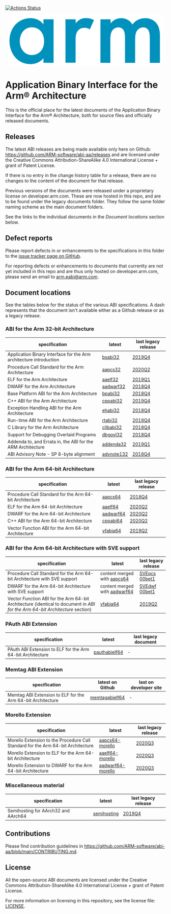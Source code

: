 [![Actions Status](https://github.com/ARM-software/abi-aa/workflows/CI/badge.svg)](https://github.com/ARM-software/abi-aa/actions)

<div align="center">
   <img src="Arm_logo_blue_RGB.svg" />
</div>

# Application Binary Interface for the Arm®  Architecture

This is the official place for the latest documents of the Application Binary
Interface for the Arm® Architecture, both for source files and officially
released documents.


## Releases

The latest ABI releases are being made available only here on Github:
https://github.com/ARM-software/abi-aa/releases and are licensed under the
Creative Commons Attribution-ShareAlike 4.0 International License + grant of
Patent License.

If there is no entry in the change history table for a release, there are no
changes to the content of the document for that release.

Previous versions of the documents were released under a proprietary license on
developer.arm.com. These are now hosted in this repo, and are to be found under
the legacy documents folder. They follow the same folder naming scheme as the
main document folders.

See the links to the individual documents in the *Document locations* section below.


## Defect reports

Please report defects in or enhancements to the specifications in this folder to
the [issue tracker page on
GitHub](https://github.com/ARM-software/abi-aa/issues).

For reporting defects or enhancements to documents that currenlty are not yet
included in this repo and are thus only hosted on developer.arm.com, please send
an email to arm.eabi@arm.com.


## Document locations

See the tables below for the status of the various ABI specifications. A dash represents that the document isn't available either as a Github release or as a legacy release.

### ABI for the Arm 32-bit Architecture

specification                                                      | latest                                  | last legacy release
---                                                                | ---                                     | ---
Application Binary Interface for the Arm architecture introduction | [bsabi32](bsabi32/bsabi32.rst)          | [2019Q4](legacy-documents/bsabi32/ihi0036_D/ihi0036D_bsabi.pdf)
Procedure Call Standard for the Arm Architecture                   | [aapcs32](aapcs32/aapcs32.rst)          | [2020Q2](legacy-documents/aapcs32/ihi0042_J/IHI0042J_2020Q2_aapcs32.pdf)
ELF for the Arm Architecture                                       | [aaelf32](aaelf32/aaelf32.rst)          | [2019Q1](legacy-documents/aaelf32/ihi0044_H/IHI0044G_aaelf.pdf)
DWARF for the Arm Architecture                                     | [aadwarf32](aadwarf32/aadwarf32.rst)    | [2018Q4](legacy-documents/aadwarf32/ihi0040_C/IHI0040C_aadwarf.html)
Base Platform ABI for the Arm Architecture                         | [bpabi32](bpabi32/bpabi32.rst)          | [2018Q4](legacy-documents/bpabi32/ihi0037_D/IHI0037D_bpabi.html)
C++ ABI for the Arm Architecture                                   | [cppabi32](cppabi32/cppabi32.rst)       | [2019Q4](legacy-documents/cppabi32/ihi0041_G/IHI0041G_cppabi32.pdf)
Exception Handling ABI for the Arm Architecture                    | [ehabi32](ehabi32/ehabi32.rst)          | [2018Q4](legacy-documents/ehabi32/ihi0038_C/IHI0038B_ehabi.html)
Run-time ABI for the Arm Architecture                              | [rtabi32](rtabi32/rtabi32.rst)          | [2018Q4](legacy-documents/rtabi32/ihi0043_E/IHI0043D_rtabi.html)
C Library for the Arm Architecture                                 | [clibabi32](clibabi32/clibabi32.rst)    | [2018Q4](legacy-documents/oclibabi32/ihi0039_E/IHI0039E_clibabi.html)
Support for Debugging Overlaid Programs                            | [dbgovl32](dbgovl32/dbgovl32.rst)       | [2018Q4](https://developer.arm.com/documentation/ihi0049/latest)
Addenda to, and Errata in, the ABI for the ARM Architecture        | [addenda32](addenda32/addenda32.rst)    | [2019Q1](legacy-documents/addenda32/ihi0045_H/IHI0045H_ABI_addenda.html)
ABI Advisory Note - SP 8-byte alignment                            | [advnote132](advnote132/advnote132.rst) | [2018Q4](legacy-documents/advnote132/ihi0046_C/IHI0046C_ABI_Advisory_1.html)


### ABI for the Arm 64-bit Architecture

specification                                                      | latest                               | last legacy release
---                                                                | ---                                  | ---
Procedure Call Standard for the Arm 64-bit Architecture            | [aapcs64](aapcs64/aapcs64.rst)       | [2018Q4](legacy-documents/aapcs64/ihi0055_D/IHI0055D_aapcs64.html)
ELF for the Arm 64-bit Architecture                                | [aaelf64](aaelf64/aaelf64.rst)       | [2020Q2](legacy-documents/aaelf64/ihi0056_G/IHI0056G_2020Q2_aaelf64.pdf)
DWARF for the Arm 64-bit Architecture                              | [aadwarf64](aadwarf64/aadwarf64.rst) | [2020Q2](legacy-documents/aadwarf64/ihi0057_E/IHI0057_E_2020Q2_aadwarf64.pdf)
C++ ABI for the Arm 64-bit Architecture                            | [cppabi64](cppabi64/cppabi64.rst)    | [2020Q2](legacy-documents/cppabi64/ihi0059_E/IHI0059E_2020Q2_cppabi64.pdf)
Vector Function ABI for the Arm 64-bit Architecture                | [vfabia64](vfabia64/vfabia64.rst)    | [2019Q2](legacy-documents/vfabia64/101129_1920/101129_1920_01_en.pdf)


### ABI for the Arm 64-bit Architecture with SVE support

specification                                                                                                                 | latest                                             | last legacy release
---                                                                                                                           | ---                                                | ---
Procedure Call Standard for the Arm 64-bit Architecture with SVE support                                                      | content merged with [aapcs64](aapcs64/aapcs64.rst) | [SVEpcs 00bet1](legacy-documents/aapcs64-sve/100986_0000/abi_sve_aapcs64_100986_0000_00_en.pdf)
DWARF for the Arm 64-bit Architecture with SVE support                                                                        | content merged with [aadwarf64](aadwarf64/aadwarf64.rst) | [SVEdwf 00bet1](legacy-documents/aadwarf64-sve/100985_0000/abi_sve_aadwarf_100985_0000_00_en.pdf)
Vector Function ABI for the Arm 64-bit Architecture (identical to document in *ABI for the Arm 64-bit Architecture* section)  |  [vfabia64](vfabia64/vfabia64.rst) | [2019Q2](legacy-documents/vfabia64/101129_1920/101129_1920_01_en.pdf)

### PAuth ABI Extension

specification                                               | latest                            | last legacy document
---                                                         | ---                               | ---
PAuth ABI Extension to ELF for the Arm 64-bit Architecture  | [pauthabielf64](pauthabielf64/pauthabielf64.rst) | -


### Memtag ABI Extension

specification                                                | latest on Github                                    | last on developer site
---                                                          | ---                                                 | ---
Memtag ABI Extension to ELF for the Arm 64-bit Architecture  | [memtagabielf64](memtagabielf64/memtagabielf64.rst) | -


### Morello Extension

specification                                                                     | latest                                                       | last legacy release
---                                                                               | ---                                                          | ---
Morello Extension to the Procedure Call Standard for the Arm 64-bit Architecture  | [aapcs64-morello](aapcs64-morello/aapcs64-morello.rst)       | [2020Q3](legacy-documents/aapcs64-morello/102205_0001/102205_aapcs-morello_final.pdf)
Morello Extension to ELF for the Arm 64-bit Architecture                          | [aaelf64-morello](aaelf64-morello/aaelf64-morello.rst)       | [2020Q3](legacy-documents/aaelf64-morello/102072_0001/102072_aaelf64-morello_final.pdf)
Morello Extension to DWARF for the Arm 64-bit Architecture                        | [aadwarf64-morello](aadwarf64-morello/aadwarf64-morello.rst) | [2020Q3](legacy-documents/aadwarf64-morello/102215_0001/102215_aadwarf64-morello_final.pdf)


### Miscellaneous material

specification                       | latest                                      | last legacy release
---                                 | ---                                         | ---
Semihosting for AArch32 and AArch64 |  [semihosting](semihosting/semihosting.rst) | [2019Q4](legacy-documents/semihosting/100863_0300/semihosting.pdf)


## Contributions

Please find contribution guidelines in https://github.com/ARM-software/abi-aa/blob/main/CONTRIBUTING.md.


## License

All the open-source ABI documents are licensed under the Creative
Commons Attribution-ShareAlike 4.0 International License + grant
of Patent License.

For more information on licensing in this repository, see the license file:
[LICENSE](LICENSE.md).
